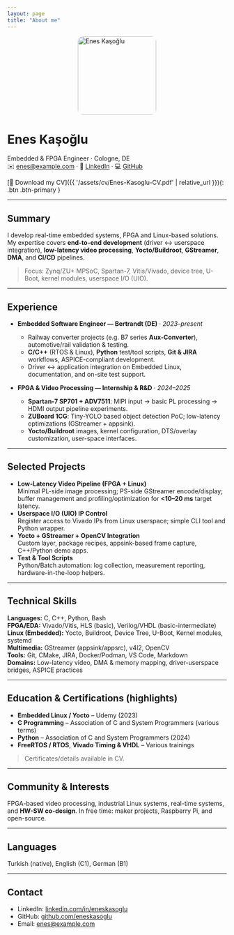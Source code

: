 ```yaml
---
layout: page
title: "About me"
---
```


<img src="{{ '/assets/img/me.jpg' | relative_url }}" alt="Enes Kaşoğlu" width="180" style="border-radius:12px;display:block;margin:0 auto 10px;" />

# Enes Kaşoğlu
Embedded & FPGA Engineer · Cologne, DE  
✉️ enes@example.com · 🔗 [LinkedIn](https://www.linkedin.com/in/eneskasoglu) · 💻 [GitHub](https://github.com/eneskasoglu)

[📄 Download my CV]({{ '/assets/cv/Enes-Kasoglu-CV.pdf' | relative_url }}){: .btn .btn-primary }

---

## Summary
I develop real-time embedded systems, FPGA and Linux-based solutions. My expertise covers **end-to-end development** (driver ↔ userspace integration), **low-latency video processing**, **Yocto/Buildroot**, **GStreamer**, **DMA**, and **CI/CD** pipelines.

> Focus: Zynq/ZU+ MPSoC, Spartan-7, Vitis/Vivado, device tree, U-Boot, kernel modules, userspace I/O (UIO).

---

## Experience
- **Embedded Software Engineer — Bertrandt (DE)** · *2023–present*  
  - Railway converter projects (e.g. B7 series **Aux-Converter**), automotive/rail validation & testing.  
  - **C/C++** (RTOS & Linux), **Python** test/tool scripts, **Git & JIRA** workflows, ASPICE-compliant development.  
  - Driver ↔ application integration on Embedded Linux, documentation, and on-site test support.

- **FPGA & Video Processing — Internship & R&D** · *2024–2025*  
  - **Spartan-7 SP701 + ADV7511**: MIPI input → basic PL processing → HDMI output pipeline experiments.  
  - **ZUBoard 1CG**: Tiny-YOLO based object detection PoC; low-latency optimizations (GStreamer + appsink).  
  - **Yocto/Buildroot** images, kernel configuration, DTS/overlay customization, user-space interfaces.

---

## Selected Projects
- **Low-Latency Video Pipeline (FPGA + Linux)**  
  Minimal PL-side image processing; PS-side GStreamer encode/display; buffer management and profiling/optimization for **<10–20 ms** target latency.
- **Userspace I/O (UIO) IP Control**  
  Register access to Vivado IPs from Linux userspace; simple CLI tool and Python wrapper.  
- **Yocto + GStreamer + OpenCV Integration**  
  Custom layer, package recipes, appsink-based frame capture, C++/Python demo apps.  
- **Test & Tool Scripts**  
  Python/Batch automation: log collection, measurement reporting, hardware-in-the-loop helpers.

---

## Technical Skills
**Languages:** C, C++, Python, Bash  
**FPGA/EDA:** Vivado/Vitis, HLS (basic), Verilog/VHDL (basic-intermediate)  
**Linux (Embedded):** Yocto, Buildroot, Device Tree, U-Boot, Kernel modules, systemd  
**Multimedia:** GStreamer (appsink/appsrc), v4l2, OpenCV  
**Tools:** Git, CMake, JIRA, Docker/Podman, VS Code, Markdown  
**Domains:** Low-latency video, DMA & memory mapping, driver-userspace bridges, ASPICE practices

---

## Education & Certifications (highlights)
- **Embedded Linux / Yocto** – Udemy (2023)  
- **C Programming** – Association of C and System Programmers (various terms)  
- **Python** – Association of C and System Programmers (2024)  
- **FreeRTOS / RTOS**, **Vivado Timing & VHDL** – Various trainings  
> Certificates/details available in CV.

---

## Community & Interests
FPGA-based video processing, industrial Linux systems, real-time systems, and **HW-SW co-design**. In free time: maker projects, Raspberry Pi, and open-source.

---

## Languages
Turkish (native), English (C1), German (B1)

---

## Contact
- LinkedIn: [linkedin.com/in/eneskasoglu](https://www.linkedin.com/in/eneskasoglu)  
- GitHub: [github.com/eneskasoglu](https://github.com/eneskasoglu)  
- Email: enes@example.com

